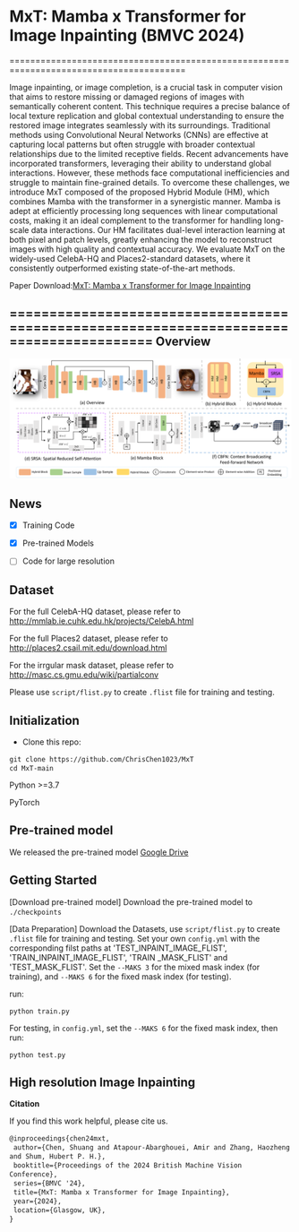 # MxT: Mamba x Transformer for Image Inpainting (BMVC 2024)
========================================================================================

Image inpainting, or image completion, is a crucial task in computer vision that aims to restore missing or damaged regions of images with semantically coherent content. This technique requires a precise balance of local texture replication and global contextual understanding to ensure the restored image integrates seamlessly with its surroundings. Traditional methods using Convolutional Neural Networks (CNNs) are effective at capturing local patterns but often struggle with broader contextual relationships due to the limited receptive fields. Recent advancements have incorporated transformers, leveraging their ability to understand global interactions. However, these methods face computational inefficiencies and struggle to maintain fine-grained details. To overcome these challenges, we introduce MxT composed of the proposed Hybrid Module (HM), which combines Mamba with the transformer in a synergistic manner. Mamba is adept at efficiently processing long sequences with linear computational costs, making it an ideal complement to the transformer for handling long-scale data interactions. Our HM facilitates dual-level interaction learning at both pixel and patch levels, greatly enhancing the model to reconstruct images with high quality and contextual accuracy. We evaluate MxT on the widely-used CelebA-HQ and Places2-standard datasets, where it consistently outperformed existing state-of-the-art methods.


Paper Download:[MxT: Mamba x Transformer for Image Inpainting](https://arxiv.org/html/2407.16126v1)

========================================================================================
**Overview**
--------------------
![image](./Figures/overview_mxt.png)

## News
- [x] Training Code
- [x] Pre-trained Models
- [ ] Code for large resolution


**Dataset**
--------------------
For the full CelebA-HQ dataset, please refer to http://mmlab.ie.cuhk.edu.hk/projects/CelebA.html

For the full Places2 dataset, please refer to http://places2.csail.mit.edu/download.html

For the irrgular mask dataset, please refer to http://masc.cs.gmu.edu/wiki/partialconv

Please use `script/flist.py` to create `.flist` file for training and testing.



**Initialization**
--------------------
* Clone this repo:
```
git clone https://github.com/ChrisChen1023/MxT
cd MxT-main
```
Python >=3.7

PyTorch

**Pre-trained model**
--------------------
We released the pre-trained model 
[Google Drive](https://drive.google.com/drive/folders/1s_EqqBkJRy9VE_1OUD9rLhqua2LwtBXQ?usp=drive_link)


**Getting Started**
----------------------
[Download pre-trained model]
Download the pre-trained model to `./checkpoints`

[Data Preparation]
Download the Datasets, use `script/flist.py` to create `.flist` file for training and testing.
Set your own `config.yml` with the corresponding filst paths at 'TEST_INPAINT_IMAGE_FLIST', 'TRAIN_INPAINT_IMAGE_FLIST', 'TRAIN  _MASK_FLIST' and 'TEST_MASK_FLIST'. Set the `--MAKS 3` for the mixed mask index (for training), and  `--MAKS 6` for the fixed mask index (for testing).

run:
```
python train.py
```
For testing, in `config.yml`, set the `--MAKS 6` for the fixed mask index, then run:
```
python test.py
```

**High resolution Image Inpainting**
----------------------



**Citation**

If you find this work helpful, please cite us.
```
@inproceedings{chen24mxt,
 author={Chen, Shuang and Atapour-Abarghouei, Amir and Zhang, Haozheng and Shum, Hubert P. H.},
 booktitle={Proceedings of the 2024 British Machine Vision Conference},
 series={BMVC '24},
 title={MxT: Mamba x Transformer for Image Inpainting},
 year={2024},
 location={Glasgow, UK},
}

